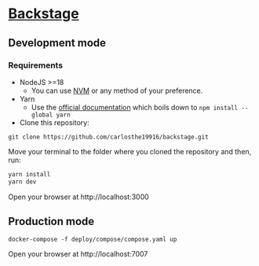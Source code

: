 # [Backstage](https://backstage.io)

## Development mode

### Requirements

- NodeJS >=18
  - You can use [NVM](https://github.com/nvm-sh/nvm) or any method of your preference.
- Yarn
  - Use the [official documentation](https://classic.yarnpkg.com/en/docs/install) which boils down to `npm install --global yarn`
- Clone this repository:

```
git clone https://github.com/carlosthe19916/backstage.git
```

Move your terminal to the folder where you cloned the repository and then, run:

```sh
yarn install
yarn dev
```

Open your browser at http://localhost:3000

## Production mode

```shell
docker-compose -f deploy/compose/compose.yaml up
```

Open your browser at http://localhost:7007
